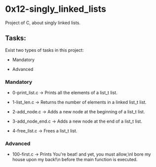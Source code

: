 # 0x12-singly_linked_lists

Project of C, about singly linked lists.

## Tasks:

Exist two types of tasks in this project:

- Mandatory

- Advanced

### Mandatory

- 0-print_list.c &rarr; Prints all the elements of a list_t list.

- 1-list_len.c &rarr; Returns the number of elements in a linked list_t list.

- 2-add_node.c &rarr; Adds a new node at the beginning of a list_t list.

- 3-add_node_end.c &rarr; Adds a new node at the end of a list_t list.

- 4-free_list.c &rarr; Frees a list_t list.

### Advanced

- 100-first.c &rarr; Prints You're beat! and yet, you must allow,\nI bore my house upon my back!\n before the main function is executed.
